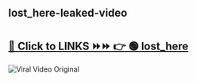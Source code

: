 
 ## lost_here-leaked-video 

# <h2><a href="https://clipsfans.com/lost_here&ref=git">🔗 Click to LINKS ⏩⏩ 👉 🟢 lost_here </a></h2>

<a href="https://clipsfans.com/lost_here&ref=git" rel="nofollow" data-target="animated-image.originalLink"><img src="https://i.ibb.co.com/xMMVF88/686577567.gif" alt="Viral Video Original" style="max-width: 100%; display: inline-block;" data-target="animated-image.originalImage"></a>
